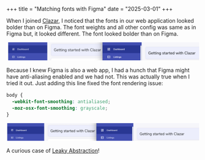 +++
title = "Matching fonts with Figma"
date = "2025-03-01"
+++

When I joined [Clazar](https://clazar.io), I noticed that the fonts in our web application looked bolder than on Figma. The font weights and all other config was same as in Figma but, it looked different. The font looked bolder than on Figma.

![old_figma_vs_web_app](images/old_figma_vs_web_app.png)

Because I knew Figma is also a web app, I had a hunch that Figma might have anti-aliasing enabled and we had not. This was actually true when I tried it out. Just adding this line fixed the font rendering issue:

```css
body {
  -webkit-font-smoothing: antialiased;
  -moz-osx-font-smoothing: grayscale;
}
```

![fixed_figma_vs_web_app](images/fixed_figma_vs_web_app.png)

A curious case of [Leaky Abstraction](https://www.joelonsoftware.com/2002/11/11/the-law-of-leaky-abstractions/)!
